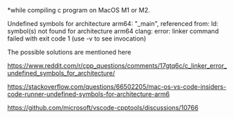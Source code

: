 *while compiling c program on MacOS M1 or M2. 

Undefined symbols for architecture arm64:
  "_main", referenced from:
      <initial-undefines>
ld: symbol(s) not found for architecture arm64
clang: error: linker command failed with exit code 1 (use -v to see invocation)

The possible solutions are mentioned here

https://www.reddit.com/r/cpp_questions/comments/17gtq6c/c_linker_error_undefined_symbols_for_architecture/

https://stackoverflow.com/questions/66502205/mac-os-vs-code-insiders-code-runner-undefined-symbols-for-architecture-arm6

https://github.com/microsoft/vscode-cpptools/discussions/10766


